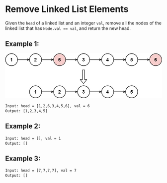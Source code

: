 #  Remove Linked List Elements

Given the `head` of a linked list and an integer `val`, remove all the nodes of the linked list that has `Node.val == val`, and return the new head.

 
## **Example 1:**
![](example1.jpg "example 1")
```
Input: head = [1,2,6,3,4,5,6], val = 6
Output: [1,2,3,4,5]
```

## **Example 2:**
```
Input: head = [], val = 1
Output: []
```

## **Example 3:**
```
Input: head = [7,7,7,7], val = 7
Output: []
```